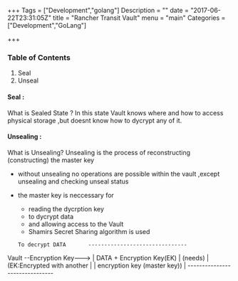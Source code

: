 +++
Tags = ["Development","golang"]
Description = ""
date = "2017-06-22T23:31:05Z"
title = "Rancher Transit Vault"
menu = "main"
Categories = ["Development","GoLang"]

+++

### Table of Contents
1. Seal
2. Unseal



#### Seal :
What is Sealed State ?
In this state Vault knows where and how to access physical storage ,but doesnt
know how to dycrypt any of it.

#### Unsealing :
What is Unsealing?
Unsealing is the process of reconstructing (constructing) the master key
- without unsealing no operations are possible within the vault ,except unsealing and checking unseal status
- the master key is neccessary for
     - reading the dycrption key
     - to dycrypt data
     - and allowing access to the Vault
     - Shamirs Secret Sharing algorithm is used

      To decrypt DATA       -------------------------------
Vault --Encryption Key---> |  DATA + Encryption Key(EK)     |
            (needs)        | (EK:Encrypted with another     |
                           |  encryption key (master key))  |
                            -------------------------------

